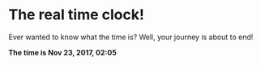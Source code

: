 # The real time clock!

Ever wanted to know what the time is? Well, your journey is about to end!

**The time is Nov 23, 2017, 02:05**